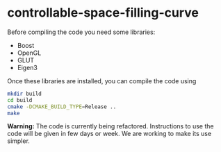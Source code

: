 # controllable-space-filling-curve

Before compiling the code you need some libraries:
* Boost
* OpenGL
* GLUT
* Eigen3

Once these libraries are installed, you can compile the code using
```bash
mkdir build
cd build
cmake -DCMAKE_BUILD_TYPE=Release ..
make
```

**Warning:** The code is currently being refactored. Instructions to use the code will be given in few days or week. We are working to make its use simpler.